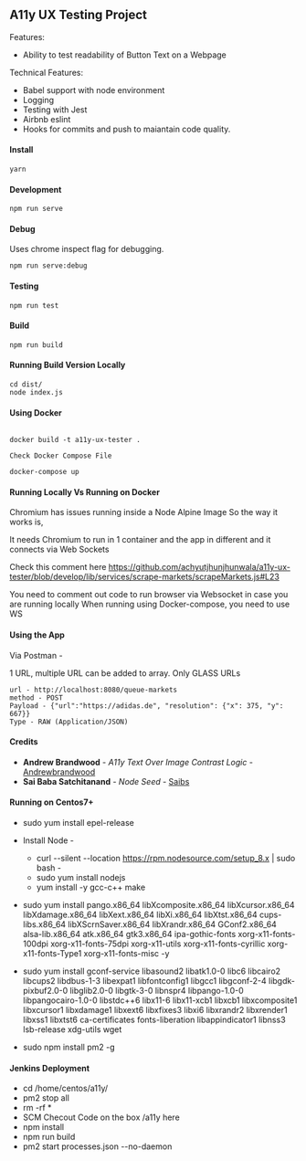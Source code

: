 ## A11y UX Testing Project

Features:

- Ability to test readability of Button Text on a Webpage

Technical Features:
- Babel support with node environment
- Logging
- Testing with Jest
- Airbnb eslint
- Hooks for commits and push to maiantain code quality.

#### Install
```
yarn
```
#### Development
```
npm run serve
```
#### Debug
Uses chrome inspect flag for debugging.
```
npm run serve:debug
```
#### Testing
```
npm run test
```
#### Build
```
npm run build
```
#### Running Build Version Locally
```
cd dist/
node index.js
```

#### Using Docker
```

docker build -t a11y-ux-tester .

Check Docker Compose File

docker-compose up
```

#### Running Locally Vs Running on Docker

Chromium has issues running inside a Node Alpine Image
So the way it works is, 

It needs Chromium to run in 1 container and the app in different and it connects via Web Sockets

Check this comment here
https://github.com/achyutjhunjhunwala/a11y-ux-tester/blob/develop/lib/services/scrape-markets/scrapeMarkets.js#L23

You need to comment out code to run browser via Websocket in case you are running locally
When running using Docker-compose, you need to use WS


#### Using the App
Via Postman -

1 URL, multiple URL can be added to array. Only GLASS URLs
```
url - http://localhost:8080/queue-markets
method - POST
Payload - {"url":"https://adidas.de", "resolution": {"x": 375, "y": 667}}
Type - RAW (Application/JSON)
```

#### Credits

* **Andrew Brandwood** - *A11y Text Over Image Contrast Logic* - [Andrewbrandwood](https://github.com/andrewbrandwood)
* **Sai Baba Satchitanand** - *Node Seed* - [Saibs](https://github.com/saibs)


#### Running on Centos7+

* sudo yum install epel-release

* Install Node - 
  - curl --silent --location https://rpm.nodesource.com/setup_8.x | sudo bash -
  - sudo yum install nodejs
  - yum install -y gcc-c++ make
  
* sudo yum install pango.x86_64 libXcomposite.x86_64 libXcursor.x86_64 libXdamage.x86_64 libXext.x86_64 libXi.x86_64 libXtst.x86_64 cups-libs.x86_64 libXScrnSaver.x86_64 libXrandr.x86_64 GConf2.x86_64 alsa-lib.x86_64 atk.x86_64 gtk3.x86_64 ipa-gothic-fonts xorg-x11-fonts-100dpi xorg-x11-fonts-75dpi xorg-x11-utils xorg-x11-fonts-cyrillic xorg-x11-fonts-Type1 xorg-x11-fonts-misc -y

* sudo yum install gconf-service libasound2 libatk1.0-0 libc6 libcairo2 libcups2 libdbus-1-3 libexpat1 libfontconfig1 libgcc1 libgconf-2-4 libgdk-pixbuf2.0-0 libglib2.0-0 libgtk-3-0 libnspr4 libpango-1.0-0 libpangocairo-1.0-0 libstdc++6 libx11-6 libx11-xcb1 libxcb1 libxcomposite1 libxcursor1 libxdamage1 libxext6 libxfixes3 libxi6 libxrandr2 libxrender1 libxss1 libxtst6 ca-certificates fonts-liberation libappindicator1 libnss3 lsb-release xdg-utils wget

* sudo npm install pm2 -g

#### Jenkins Deployment

* cd /home/centos/a11y/
* pm2 stop all
* rm -rf *
* SCM Checout Code on the box /a11y here
* npm install
* npm run build
* pm2 start processes.json --no-daemon
